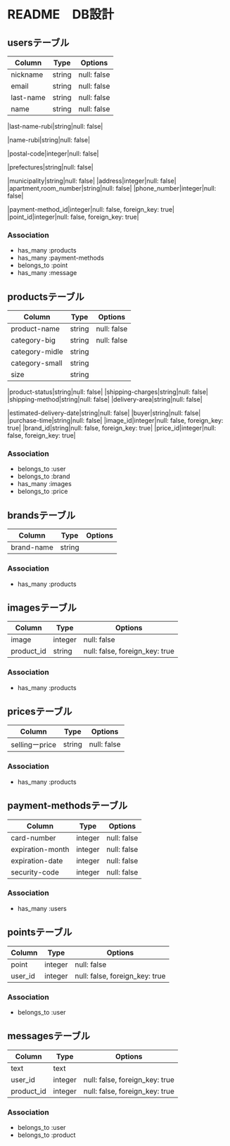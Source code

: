 # README　DB設計

## usersテーブル
|Column|Type|Options|
|------|----|-------|
|nickname|string|null: false|
|email|string|null: false|
|last-name|string|null: false|
|name|string|null: false|
<!-- 苗字　ふりがな -->
|last-name-rubi|string|null: false|
<!-- 名前　ふりがな -->
|name-rubi|string|null: false|
<!-- 郵便番号 -->
|postal-code|integer|null: false|
<!-- 都道府県 -->
|prefectures|string|null: false|
<!-- 市区町村 -->
|municipality|string|null: false|
|address|integer|null: false|
|apartment,room_number|string|null: false|
|phone_number|integer|null: false|
<!-- 決算方法 -->
|payment-method_id|integer|null: false, foreign_key: true|
|point_id|integer|null: false, foreign_key: true|
### Association
- has_many :products
- has_many :payment-methods
- belongs_to :point
- has_many :message



## productsテーブル
|Column|Type|Options|
|------|----|-------|
|product-name|string|null: false|
|category-big|string|null: false|
|category-midle|string||
|category-small|string||
|size|string||
<!-- 商品状態 -->
|product-status|string|null: false|
|shipping-charges|string|null: false|
|shipping-method|string|null: false|
|delivery-area|string|null: false|
<!-- 配送予定日 -->
|estimated-delivery-date|string|null: false|
|buyer|string|null: false|
|purchase-time|string|null: false|
|image_id|integer|null: false, foreign_key: true|
|brand_id|string|null: false, foreign_key: true|
|price_id|integer|null: false, foreign_key: true|
### Association
- belongs_to :user
- belongs_to :brand
- has_many :images
- belongs_to :price



## brandsテーブル
|Column|Type|Options|
|------|----|-------|
|brand-name|string||
### Association
- has_many :products



## imagesテーブル
|Column|Type|Options|
|------|----|-------|
|image|integer|null: false|
|product_id|string|null: false, foreign_key: true|
### Association
- has_many :products



## pricesテーブル
|Column|Type|Options|
|------|----|-------|
|sellingーprice|string|null: false|
### Association
- has_many :products



<!-- 決算方法テーブル -->
## payment-methodsテーブル
|Column|Type|Options|
|------|----|-------|
|card-number|integer|null: false|
|expiration-month|integer|null: false|
|expiration-date|integer|null: false|
|security-code|integer|null: false|
### Association
- has_many :users


## pointsテーブル
|Column|Type|Options|
|------|----|-------|
|point|integer|null: false|
|user_id|integer|null: false, foreign_key: true|
### Association
- belongs_to :user


## messagesテーブル
|Column|Type|Options|
|------|----|-------|
|text|text||
|user_id|integer|null: false, foreign_key: true|
|product_id|integer|null: false, foreign_key: true|
### Association
- belongs_to :user
- belongs_to :product